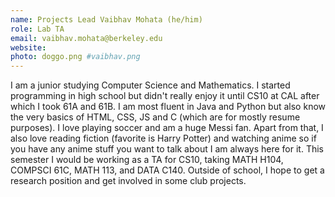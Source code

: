 ```yaml
---
name: Projects Lead Vaibhav Mohata (he/him)
role: Lab TA
email: vaibhav.mohata@berkeley.edu
website:
photo: doggo.png #vaibhav.png
---
```

I am a junior studying Computer Science and Mathematics. I started programming in high school but didn't really enjoy it until CS10 at CAL after which I took 61A and 61B. I am most fluent in Java and Python but also know the very basics of HTML, CSS, JS and C (which are for mostly resume purposes). I love playing soccer and am a huge Messi fan. Apart from that, I also love reading fiction (favorite is Harry Potter) and watching anime so if you have any anime stuff you want to talk about I am always here for it. This semester I would be working as a TA for CS10, taking MATH H104, COMPSCI 61C, MATH 113, and DATA C140. Outside of school, I hope to get a research position and get involved in some club projects.
